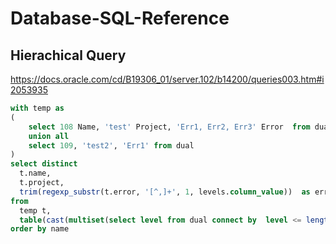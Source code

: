 # Database-SQL-Reference
## Hierachical Query

https://docs.oracle.com/cd/B19306_01/server.102/b14200/queries003.htm#i2053935

```sql
with temp as
(
    select 108 Name, 'test' Project, 'Err1, Err2, Err3' Error  from dual
    union all
    select 109, 'test2', 'Err1' from dual
)
select distinct
  t.name, 
  t.project,
  trim(regexp_substr(t.error, '[^,]+', 1, levels.column_value))  as error
from 
  temp t,
  table(cast(multiset(select level from dual connect by  level <= length (regexp_replace(t.error, '[^,]+'))  + 1) as sys.OdciNumberList)) levels
order by name
```
